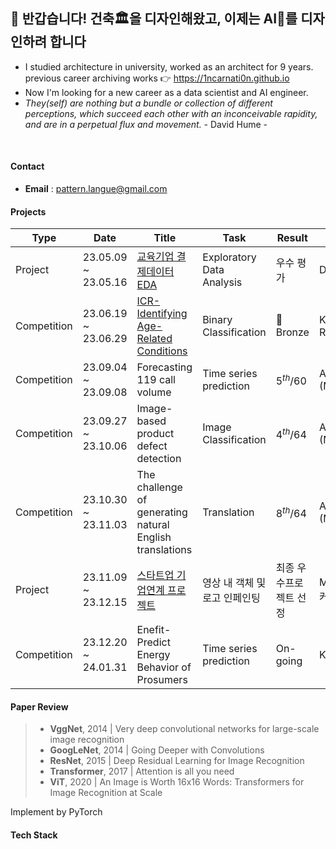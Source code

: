 ## 👋 반갑습니다! 건축🏛을 디자인해왔고, 이제는 AI🦾를 디자인하려 합니다

- I studied architecture in university, worked as an architect for 9 years.
  previous career archiving works 👉 https://1ncarnati0n.github.io
- Now I'm looking for a new career as a data scientist and AI engineer.
- *They(self) are nothing but a bundle or collection of different perceptions, which succeed each other with an inconceivable rapidity, and are in a perpetual flux and movement.*  - David Hume -

<br>

#### Contact

- **Email** : pattern.langue@gmail.com

#### Projects

| Type        | Date                | Title                                                                                              | Task                          | Result                  | Host                           |
| ----------- | ------------------- | -------------------------------------------------------------------------------------------------- | ----------------------------- | ----------------------- | ------------------------------ |
| Project     | 23.05.09 ~ 23.05.16 | [교육기업 결제데이터 EDA](https://github.com/YearDream9jo/EDA_Project)                                | Exploratory Data Analysis     | 우수 평가               | Day1company                    |
| Competition | 23.06.19 ~ 23.06.29 | [ICR-Identifying Age-Related Conditions](https://www.kaggle.com/wjeanvyun/competitions?tab=completed) | Binary Classification         | 🥉Bronze                | Kaggle (InVitro Cell Research) |
| Competition | 23.09.04 ~ 23.09.08 | Forecasting 119 call volume                                                                        | Time series prediction        | $5^{th}/60$           | AI CONNECT (Mind's&Company)    |
| Competition | 23.09.27 ~ 23.10.06 | Image-based product defect detection                                                               | Image Classification          | $4^{th}/64$           | AI CONNECT (Mind's&Company)    |
| Competition | 23.10.30 ~ 23.11.03 | The challenge of generating natural English translations                                           | Translation                   | $8^{th}/64$           | AI CONNECT (Mind's&Company)    |
| Project     | 23.11.09 ~ 23.12.15 | [스타트업 기업연계 프로젝트](https://github.com/1ncarnati0n/inpaintingVideo)                          | 영상 내 객체 및 로고 인페인팅 | 최종 우수프로젝트 선정 | Mind's&Company, 커넥트브릭     |
| Competition | 23.12.20 ~ 24.01.31 | Enefit-Predict Energy Behavior of Prosumers                                                        | Time series prediction        | On-going                | Kaggle (Enefit))               |

#### Paper Review

> - **VggNet**, 2014 | Very deep convolutional networks for large-scale image recognition
> - **GoogLeNet**, 2014 | Going Deeper with Convolutions
> - **ResNet**, 2015 | Deep Residual Learning for Image Recognition
> - **Transformer**, 2017 | Attention is all you need
> - **ViT**, 2020 | An Image is Worth 16x16 Words: Transformers for Image Recognition at Scale

Implement by PyTorch



#### Tech Stack
